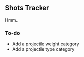 ## Shots Tracker

Hmm..

### To-do
- Add a projectile weight category
- Add a projectile type category
